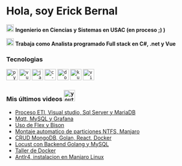 # Hola, soy Erick Bernal

<img width="20" height="20" src="https://img.icons8.com/color/48/graduation-cap.png" alt="graduation-cap"/> **Ingenierio en Ciencias y Sistemas en USAC (en proceso ;) )**

<img width="20" height="20" src="https://img.icons8.com/color/48/laptop--v1.png" alt="laptop--v1"/> **Trabaja como Analista programado
Full stack en C#, .net y Vue**

### Tecnologias

<code><img width="30" height="30" src="https://img.icons8.com/color/30/python--v1.png" alt="python--v1"/></code>
<code><img width="30" height="30" src="https://img.icons8.com/color/30/vue-js.png" alt="vue-js"/></code>
<code><img width="30" height="30" src="https://img.icons8.com/color/30/javascript--v1.png" alt="javascript--v1"/></code>
<code><img width="30" height="30" src="https://img.icons8.com/color/30/c-sharp-logo.png" alt="c-sharp-logo"/></code>
<code><img width="30" height="30" src="https://img.icons8.com/fluency/30/docker.png" alt="docker"/></code>
<code><img width="30" height="30" src="https://img.icons8.com/color/30/kubernetes.png" alt="kubernetes"/></code>
<code><img width="30" height="30" src="https://img.icons8.com/color/30/visual-studio--v2.png" alt="visual-studio--v2"/></code>

### Mis últimos videos <code><img width="30" height="30" src="https://img.icons8.com/color/48/youtube-squared.png" alt="youtube-squared"/></code>

<!-- YOUTUBE:START -->

- [Proceso ETl, Visual studio, Sql Server y MariaDB](https://www.youtube.com/watch?v=-30mJkDYZJE)
- [Mqtt, MySQL y Grafana](https://www.youtube.com/watch?v=E7XeuRppVIY)
- [Uso de Flex y Bison](https://www.youtube.com/watch?v=XgnADwERhO0)
- [Montaje automatico de particiones NTFS, Manjaro](https://www.youtube.com/watch?v=9FTzK6mlCNw)
- [CRUD MongoDB, Golan, React, Docker](https://www.youtube.com/watch?v=IhoSadbhieU)
- [Locust con Backend Golang y MySQL](https://www.youtube.com/watch?v=IknpYVI7lXE)
- [Taller de Docker](https://www.youtube.com/watch?v=FWapBvdAVP4)
- [Antlr4, instalacion en Manjaro Linux](https://www.youtube.com/watch?v=6dbmUaOfnmc)

<!-- YOUTUBE:END -->

[youtube]: https://www.youtube.com/@pilloubool5398/featured
